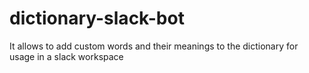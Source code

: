 # dictionary-slack-bot
It allows to add custom words and their meanings to the dictionary for usage in a slack workspace
